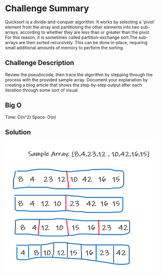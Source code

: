 # Challenge Summary

Quicksort is a divide-and-conquer algorithm. It works by selecting a 'pivot' element from the array and partitioning the other elements into two sub-arrays, according to whether they are less than or greater than the pivot. For this reason, it is sometimes called partition-exchange sort.The sub-arrays are then sorted recursively. This can be done in-place, requiring small additional amounts of memory to perform the sorting.

## Challenge Description

Review the pseudocode, then trace the algorithm by stepping through the process with the provided sample array. Document your explanation by creating a blog article that shows the step-by-step output after each iteration through some sort of visual.

## Big O
Time: O(n^2)
Space: O(n)

## Solution
![quickSort](../../assets/quickSort.png)